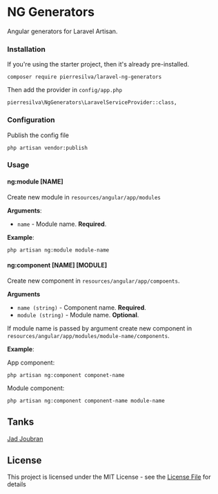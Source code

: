 # NG Generators

Angular generators for Laravel Artisan.

### Installation

If you're using the starter project, then it's already pre-installed.

    composer require pierresilva/laravel-ng-generators

Then add the provider in ```config/app.php```
    
    pierresilva\NgGenerators\LaravelServiceProvider::class,
    
### Configuration
Publish the config file

    php artisan vendor:publish

### Usage

#### ng:module [NAME]

Create new module in ```resources/angular/app/modules```

__Arguments__:

* ```name``` - Module name. __Required__.

__Example__:

    php artisan ng:module module-name

#### ng:component [NAME] [MODULE]

Create new component in ```resources/angular/app/compoents```.

__Arguments__

* ```name (string)``` - Component name. __Required__.
* ```module (string)``` - Module name. __Optional__.

If module name is passed by argument create new component in ```resources/angular/app/modules/module-name/components```.

__Example__:

App component:

    php artisan ng:component componet-name
    
Module component:

    php artisan ng:component component-name module-name
    
## Tanks
[Jad Joubran](https://github.com/jadjoubran)

## License

This project is licensed under the MIT License - see the [License File](LICENSE) for details
